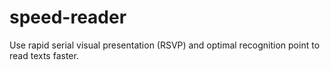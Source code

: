 speed-reader
============

Use rapid serial visual presentation (RSVP) and optimal recognition point to read texts faster.
